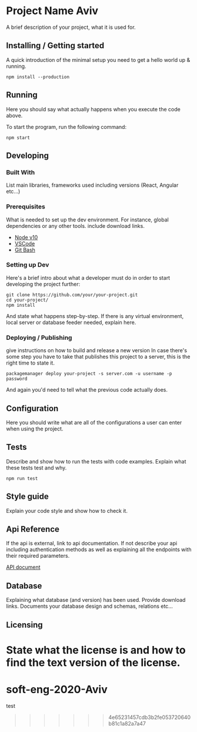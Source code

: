
# Project Name Aviv

A brief description of your project, what it is used for.

## Installing / Getting started

A quick introduction of the minimal setup you need to get a hello world up & running.

```shell
npm install --production
```

## Running

Here you should say what actually happens when you execute the code above.

To start the program, run the following command:

```shell
npm start
```

## Developing

### Built With
List main libraries, frameworks used including versions (React, Angular etc...)

### Prerequisites
What is needed to set up the dev environment. For instance, global dependencies or any other tools. include download links.

* [Node v10](https://nodejs.org/en/download/)
* [VSCode](https://code.visualstudio.com/download)
* [Git Bash](https://git-scm.com/downloads)

### Setting up Dev

Here's a brief intro about what a developer must do in order to start developing
the project further:

```shell
git clone https://github.com/your/your-project.git
cd your-project/
npm install
```

And state what happens step-by-step. If there is any virtual environment, local server or database feeder needed, explain here.

### Deploying / Publishing
give instructions on how to build and release a new version
In case there's some step you have to take that publishes this project to a
server, this is the right time to state it.

```shell
packagemanager deploy your-project -s server.com -u username -p password
```

And again you'd need to tell what the previous code actually does.

## Configuration

Here you should write what are all of the configurations a user can enter when
using the project.

## Tests

Describe and show how to run the tests with code examples.
Explain what these tests test and why.

```shell
npm run test
```

## Style guide

Explain your code style and show how to check it.

## Api Reference

If the api is external, link to api documentation. If not describe your api including authentication methods as well as explaining all the endpoints with their required parameters.

[API document](https://documenter.getpostman.com/view/11604308/SztG3krs?version=latest#aa9fc539-c3d4-4be8-83ba-33ec3f4de65b)

## Database

Explaining what database (and version) has been used. Provide download links.
Documents your database design and schemas, relations etc... 

## Licensing

State what the license is and how to find the text version of the license.
=======
# soft-eng-2020-Aviv
test
>>>>>>> 4e65231457cdb3b2fe053720640b81c1a82a7a47
